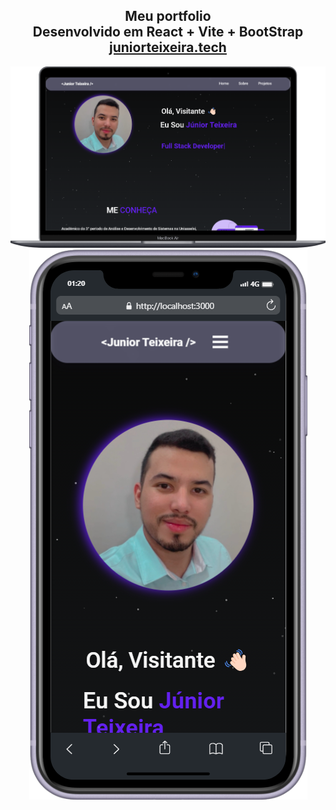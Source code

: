 <h2 align="center">
  Meu portfolio<br/>
  Desenvolvido em React + Vite + BootStrap
  <a href="https://juniorteixeiradev.vercel.app/" target="_blank">juniorteixeira.tech</a>
</h2>
<div align="center">
  <img alt="Demo" src="./Images/full.png" />
</div>
<div align="center">
  <img alt="Demo" src="./Images/mobile.png" />
</div>

<br/>

<center>
